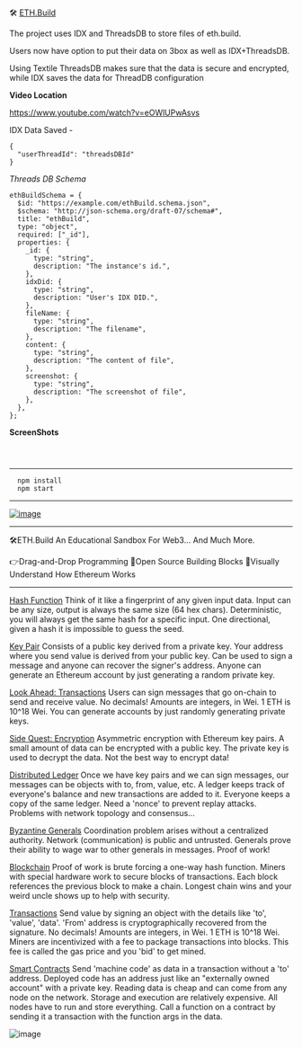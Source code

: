 
🛠 [ETH.Build](https://eth.build)

The project uses IDX and ThreadsDB to store files of eth.build.

Users now have option to put their data on 3box as well as IDX+ThreadsDB.

Using Textile ThreadsDB makes sure that the data is secure and encrypted, while IDX saves the data for ThreadDB configuration

__Video Location__

https://www.youtube.com/watch?v=eOWlUPwAsvs

IDX Data Saved - 

```
{
  "userThreadId": "threadsDBId"
}
```

_Threads DB Schema_

```
ethBuildSchema = {
  $id: "https://example.com/ethBuild.schema.json",
  $schema: "http://json-schema.org/draft-07/schema#",
  title: "ethBuild",
  type: "object",
  required: ["_id"],
  properties: {
    _id: {
      type: "string",
      description: "The instance's id.",
    },
    idxDid: {
      type: "string",
      description: "User's IDX DID.",
    },
    fileName: {
      type: "string",
      description: "The filename",
    },
    content: {
      type: "string",
      description: "The content of file",
    },
    screenshot: {
      type: "string",
      description: "The screenshot of file",
    },
  },
};
```

__ScreenShots__

<p align="center" ><img src="https://i.imgur.com/2fGKZVJ.png" alt=""></p>
<p align="center" ><img src="https://i.imgur.com/LT91ObX.png" alt=""></p>
<p align="center" ><img src="https://i.imgur.com/dEJcquZ.png" alt=""></p>



---

```
  npm install
  npm start
```

---


[![image](https://user-images.githubusercontent.com/2653167/82834217-b3087d00-9e7d-11ea-8846-e844c5ac8afc.png)](https://youtu.be/30pa790tIIA)


---

🛠️ETH.Build
An Educational Sandbox For Web3... And Much More.

👉Drag-and-Drop Programming
🧩Open Source Building Blocks
🧐Visually Understand How Ethereum Works

---


[Hash Function](https://youtu.be/QJ010l-pBpE)
Think of it like a fingerprint of any given input data.
Input can be any size, output is always the same size (64 hex chars).
Deterministic, you will always get the same hash for a specific input.
One directional, given a hash it is impossible to guess the seed.


[Key Pair](https://youtu.be/9LtBDy67Tho)
Consists of a public key derived from a private key.
Your address where you send value is derived from your public key.
Can be used to sign a message and anyone can recover the signer's address.
Anyone can generate an Ethereum account by just generating a random private key.


[Look Ahead: Transactions](https://youtu.be/mhwSGYRmkEU)
Users can sign messages that go on-chain to send and receive value.
No decimals! Amounts are integers, in Wei. 1 ETH is 10^18 Wei.
You can generate accounts by just randomly generating private keys.


[Side Quest: Encryption](https://youtu.be/LGEBqz1uG1U)
Asymmetric encryption with Ethereum key pairs.
A small amount of data can be encrypted with a public key.
The private key is used to decrypt the data.
Not the best way to encrypt data!


[Distributed Ledger](https://youtu.be/z11wj9OcA4U)
Once we have key pairs and we can sign messages, our messages can be objects with to, from, value, etc.
A ledger keeps track of everyone's balance and new transactions are added to it.
Everyone keeps a copy of the same ledger.
Need a 'nonce' to prevent replay attacks.
Problems with network topology and consensus...


[Byzantine Generals](https://youtu.be/c7yvOlwBPoQ)
Coordination problem arises without a centralized authority.
Network (communication) is public and untrusted.
Generals prove their ability to wage war to other generals in messages.
Proof of work!


[Blockchain](https://youtu.be/zcX7OJ-L8XQ)
Proof of work is brute forcing a one-way hash function.
Miners with special hardware work to secure blocks of transactions.
Each block references the previous block to make a chain.
Longest chain wins and your weird uncle shows up to help with security.


[Transactions](https://youtu.be/er-0ihqFQB0)
Send value by signing an object with the details like 'to', 'value', 'data'.
'From' address is cryptographically recovered from the signature.
No decimals! Amounts are integers, in Wei. 1 ETH is 10^18 Wei.
Miners are incentivized with a fee to package transactions into blocks.
This fee is called the gas price and you 'bid' to get mined.

[Smart Contracts](https://youtu.be/-6aYBdnJ-nM)
Send 'machine code' as data in a transaction without a 'to' address.
Deployed code has an address just like an "externally owned account" with a private key.
Reading data is cheap and can come from any node on the network.
Storage and execution are relatively expensive. All nodes have to run and store everything.
Call a function on a contract by sending it a transaction with the function args in the data.



![image](https://user-images.githubusercontent.com/2653167/67598285-64013a80-f72a-11e9-916b-491687d3b6ca.png)
